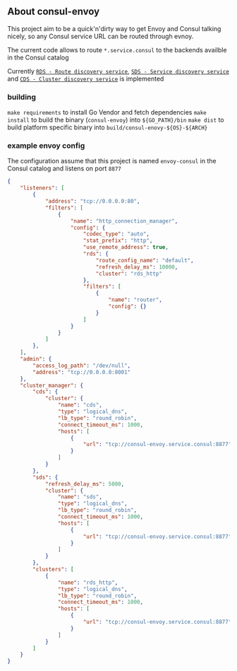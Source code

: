 ## About consul-envoy

This project aim to be a quick'n'dirty way to get Envoy and Consul talking nicely, so any Consul service URL can be routed through evnoy.

The current code allows to route `*.service.consul` to the backends availble in the Consul catalog

Currently [`RDS - Route discovery service`](https://www.envoyproxy.io/envoy/configuration/http_conn_man/rds), [`SDS - Service discovery service`](https://www.envoyproxy.io/envoy/configuration/cluster_manager/sds_api) and [`CDS - Cluster discovery service`](https://www.envoyproxy.io/envoy/configuration/cluster_manager/cds) is implemented

### building

`make requirements` to install Go Vendor and fetch dependencies
`make install` to build the binary (`consul-envoy`) into `${GO_PATH}/bin`
`make dist` to build platform specific binary into `build/consul-enovy-${OS}-${ARCH}`

### example envoy config

The configuration assume that this project is named `envoy-consul` in the Consul catalog and listens on port `8877`

```json
{
    "listeners": [
        {
            "address": "tcp://0.0.0.0:80",
            "filters": [
                {
                    "name": "http_connection_manager",
                    "config": {
                        "codec_type": "auto",
                        "stat_prefix": "http",
                        "use_remote_address": true,
                        "rds": {
                            "route_config_name": "default",
                            "refresh_delay_ms": 10000,
                            "cluster": "rds_http"
                        },
                        "filters": [
                            {
                                "name": "router",
                                "config": {}
                            }
                        ]
                    }
                }
            ]
        },
    ],
    "admin": {
        "access_log_path": "/dev/null",
        "address": "tcp://0.0.0.0:8001"
    },
    "cluster_manager": {
        "cds": {
            "cluster": {
                "name": "cds",
                "type": "logical_dns",
                "lb_type": "round_robin",
                "connect_timeout_ms": 1000,
                "hosts": [
                    {
                        "url": "tcp://consul-envoy.service.consul:8877"
                    }
                ]
            }
        },
        "sds": {
            "refresh_delay_ms": 5000,
            "cluster": {
                "name": "sds",
                "type": "logical_dns",
                "lb_type": "round_robin",
                "connect_timeout_ms": 1000,
                "hosts": [
                    {
                        "url": "tcp://consul-envoy.service.consul:8877"
                    }
                ]
            }
        },
        "clusters": [
            {
                "name": "rds_http",
                "type": "logical_dns",
                "lb_type": "round_robin",
                "connect_timeout_ms": 1000,
                "hosts": [
                    {
                        "url": "tcp://consul-envoy.service.consul:8877"
                    }
                ]
            }
        ]
    }
}
```
